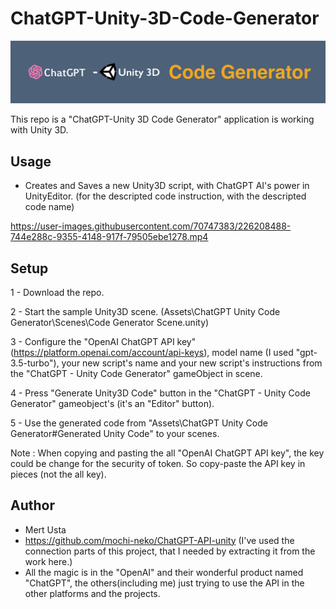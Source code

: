 # ChatGPT-Unity-3D-Code-Generator
[<img src="Assets\ChatGPT Unity Code Generator\header.png" width="600px">](#readme)
 
This repo is a "ChatGPT-Unity 3D Code Generator" application is working with Unity 3D.

## Usage
 
- Creates and Saves a new Unity3D script, with ChatGPT AI's power in UnityEditor. (for the descripted code instruction, with the descripted code name)



https://user-images.githubusercontent.com/70747383/226208488-744e288c-9355-4148-917f-79505ebe1278.mp4

## Setup

1 - Download the repo.

2 - Start the sample Unity3D scene. (Assets\ChatGPT Unity Code Generator\Scenes\Code Generator Scene.unity)

3 - Configure the "OpenAI ChatGPT API key" (https://platform.openai.com/account/api-keys), model name (I used "gpt-3.5-turbo"), your new script's name and your new script's instructions from the "ChatGPT - Unity Code Generator" gameObject in scene.

4 - Press "Generate Unity3D Code" button in the "ChatGPT - Unity Code Generator" gameobject's (it's an "Editor" button).

5 - Use the generated code from "Assets\ChatGPT Unity Code Generator\#Generated Unity Code" to your scenes.

Note : When copying and pasting the all "OpenAI ChatGPT API key", the key could be change for the security of token. So copy-paste the API key in pieces (not the all key).

## Author

- Mert Usta
- https://github.com/mochi-neko/ChatGPT-API-unity (I've used the connection parts of this project, that I needed by extracting it from the work here.)
- All the magic is in the "OpenAI" and their wonderful product named "ChatGPT", the others(including me) just trying to use the API in the other platforms and the projects.
